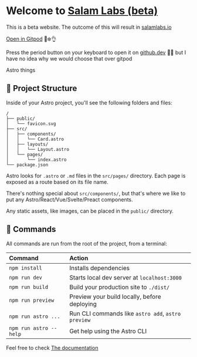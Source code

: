 # Welcome to [Salam Labs (beta)](https://https://starlit-dusk-920033.netlify.app/)

This is a beta website. The outcome of this will result in [salamlabs.io](https://salamlabs.io)

[Open in Gitpod](https://gitpod.io#https://github.com/dolosarafat/salam-app-web) 🥶❄️👌

Press the period button on your keyboard to open it on [github.dev](https://github.dev) 🤮🤢 but I have no idea why we would choose that over gitpod


Astro things


## 🚀 Project Structure

Inside of your Astro project, you'll see the following folders and files:

```
/
├── public/
│   └── favicon.svg
├── src/
│   ├── components/
│   │   └── Card.astro
│   ├── layouts/
│   │   └── Layout.astro
│   └── pages/
│       └── index.astro
└── package.json
```

Astro looks for `.astro` or `.md` files in the `src/pages/` directory. Each page is exposed as a route based on its file name.

There's nothing special about `src/components/`, but that's where we like to put any Astro/React/Vue/Svelte/Preact components.

Any static assets, like images, can be placed in the `public/` directory.

## 🧞 Commands

All commands are run from the root of the project, from a terminal:

| Command                | Action                                             |
| :--------------------- | :------------------------------------------------- |
| `npm install`          | Installs dependencies                              |
| `npm run dev`          | Starts local dev server at `localhost:3000`        |
| `npm run build`        | Build your production site to `./dist/`            |
| `npm run preview`      | Preview your build locally, before deploying       |
| `npm run astro ...`    | Run CLI commands like `astro add`, `astro preview` |
| `npm run astro --help` | Get help using the Astro CLI                       |



Feel free to check [The documentation](https://docs.astro.build) 
